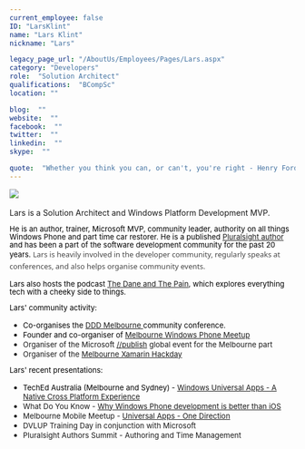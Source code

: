 ```yaml
---
current_employee: false
ID: "LarsKlint"
name: "Lars Klint"
nickname: "Lars"

legacy_page_url: "/AboutUs/Employees/Pages/Lars.aspx"
category: "Developers"
role:  "Solution Architect"
qualifications:  "BCompSc"
location: ""

blog:  ""
website:  ""
facebook:  ""
twitter:  ""
linkedin:  ""
skype:  ""

quote:  "Whether you think you can, or can't, you're right - Henry Ford "
---
```


​​​![](/Images/Bio/Microsoft_MVP_Logo.png) 

Lars is a Solution Architect and Windows Platform Development MVP. ​

<span class="ms-rteThemeFontFace-1" lang="EN-AU" style="line-height:107%;font-size:13px;"><font color="#000000">He is an author, trainer, Microsoft MVP, community leader, authority on all things Windows Phone and part time car restorer. He is a published [Pluralsight author ](http://www.pluralsight.com/author/lars-klint)and has been a part of the software development community for the past 20 years. <span style="font-style:normal;font-variant:normal;font-weight:normal;font-size:13px;line-height:20.79px;font-family:'segoe ui', segoe, tahoma, helvetica, arial, sans-serif;color:#444444;text-transform:none;text-indent:0px;letter-spacing:normal;word-spacing:0px;float:none;white-space:normal;font-stretch:normal;display:inline !important;background-color:#ffffff;">Lars is heavily involved in the developer community, regularly speaks at conferences, and also helps organise community events.</span> </font></span>

<span class="ms-rteThemeFontFace-1" lang="EN-AU" style="line-height:107%;font-size:13px;"><font color="#000000">Lars also hosts the podcast [The Dane and The Pain](http://www.daneandthepain.com/), which explores everything tech with a cheeky side to things.</font></span>

<span class="ms-rteThemeFontFace-1" lang="EN-AU" style="line-height:107%;font-size:13px;"><font color="#000000">Lars' community activity:</font></span>

*   <span class="ms-rteThemeFontFace-1" lang="EN-AU" style="line-height:107%;font-size:13px;"><font color="#000000">Co-organises the [DDD Melbourne ](http://dddmelbourne.com/)community conference.</font></span>
*   <span class="ms-rteThemeFontFace-1" lang="EN-AU" style="line-height:107%;font-size:13px;"><font color="#000000">Founder and co-organiser of [Melbourne Windows Phone Meetup](http://www.meetup.com/Melbourne-Windows-Phone-Meetup/)</font></span>
*   <span class="ms-rteThemeFontFace-1" lang="EN-AU" style="line-height:107%;font-size:13px;">Organiser of the Microsoft [//publish](http://klint.co/publish-coming-melbourne-win-lumia-1520-dell-venue-pro/) global event for the Melbourne part</span>
*   <span class="ms-rteThemeFontFace-1" lang="EN-AU" style="line-height:107%;font-size:13px;">Organiser of the [Melbourne Xamarin Hackday](http://xamarinhackday.com/melbourne)</span>

<span class="ms-rteThemeFontFace-1" lang="EN-AU" style="line-height:107%;font-size:13px;"><font color="#000000">Lars' recent presentations:</font></span>

*   <span class="ms-rteThemeFontFace-1" lang="EN-AU" style="line-height:107%;font-size:13px;"><font color="#000000">TechEd Australia (Melbourne and Sydney) - [Windows Universal Apps - A Native Cross Platform Experience](http://channel9.msdn.com/events/TechEd/Australia/2014/WPD305)</font></span>
*   <span class="ms-rteThemeFontFace-1" lang="EN-AU" style="line-height:107%;font-size:13px;">What Do You Know - [Why Windows Phone development is better than iOS](http://www.webdirections.org/events/wdyk-melbourne-aug2014/)</span>
*   <span class="ms-rteThemeFontFace-1" lang="EN-AU" style="line-height:107%;font-size:13px;">Melbourne Mobile Meetup - [Universal Apps - One Direction](http://www.meetup.com/MelbourneMobile/events/177030852/)</span>
*   <span class="ms-rteThemeFontFace-1" lang="EN-AU" style="line-height:107%;font-size:13px;">DVLUP Training Day in conjunction with Microsoft</span>
*   <span class="ms-rteThemeFontFace-1" lang="EN-AU" style="line-height:107%;font-size:13px;"><span id="ms-rterangepaste-end">Pluralsight Authors Summit - <span class="ms-rteThemeFontFace-1" lang="EN-AU" style="line-height:107%;font-size:13px;"><span class="ms-rteThemeFontFace-1" lang="EN-AU" style="line-height:107%;font-size:13px;">Authoring and Time Management</span></span></span></span>

<span class="ms-rteThemeFontFace-1" lang="EN-AU" style="line-height:107%;font-size:13px;"><font color="#000000"></font></span> 